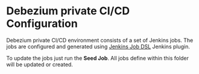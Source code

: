 # Debezium private CI/CD Configuration

Debezium private CI/CD environment consists of a set of Jenkins jobs. The jobs are configured and generated using [Jenkins Job DSL](https://jenkinsci.github.io/job-dsl-plugin/) Jenkins plugin.

To update the jobs just run the **Seed Job**. All jobs define within this folder will be updated or created.
